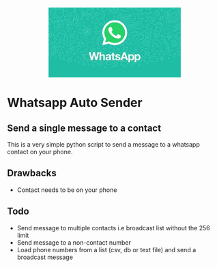 <p align="center">
  <img src="whatsapp.jpeg?raw=true"/>
</p>

# Whatsapp Auto Sender
## Send a single message to a contact

This is a very simple python script to send a message to a whatsapp contact on your 
phone.

## Drawbacks
* Contact needs to be on your phone

## Todo
* Send message to multiple contacts i.e broadcast list without the 256 limit
* Send message to a non-contact number
* Load phone numbers from a list  (csv, db or text file) and send a broadcast message

